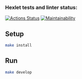 ### Hexlet tests and linter status:
[![Actions Status](https://github.com/aranida14/frontend-project-11/actions/workflows/hexlet-check.yml/badge.svg)](https://github.com/aranida14/frontend-project-11/actions)
[![Maintainability](https://api.codeclimate.com/v1/badges/c5df6e50d4695dd38147/maintainability)](https://codeclimate.com/github/aranida14/frontend-project-11/maintainability)

<!-- # webpack-package -->

<!-- [![github action status](https://github.com/hexlet-boilerplates/webpack-package/workflows/Node%20CI/badge.svg)](https://github.com/hexlet-boilerplates/webpack-package/actions) -->

## Setup

```sh
make install
```

## Run

```sh
make develop
```